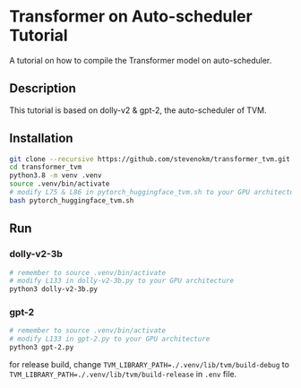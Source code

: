 # Transformer on Auto-scheduler Tutorial

A tutorial on how to compile the Transformer model on auto-scheduler.

## Description

This tutorial is based on dolly-v2 & gpt-2, the auto-scheduler of TVM.

## Installation 

```bash
git clone --recursive https://github.com/stevenokm/transformer_tvm.git
cd transformer_tvm
python3.8 -m venv .venv
source .venv/bin/activate
# modify L75 & L86 in pytorch_huggingface_tvm.sh to your GPU architecture
bash pytorch_huggingface_tvm.sh
```

## Run

### dolly-v2-3b

```bash
# remember to source .venv/bin/activate
# modify L133 in dolly-v2-3b.py to your GPU architecture
python3 dolly-v2-3b.py
```

### gpt-2

```bash
# remember to source .venv/bin/activate
# modify L133 in gpt-2.py to your GPU architecture
python3 gpt-2.py
```

for release build, change `TVM_LIBRARY_PATH=./.venv/lib/tvm/build-debug` to `TVM_LIBRARY_PATH=./.venv/lib/tvm/build-release` in `.env` file.